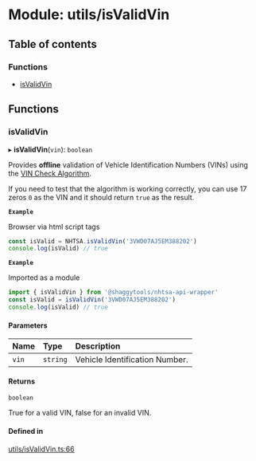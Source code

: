 # Module: utils/isValidVin

## Table of contents

### Functions

- [isValidVin](utils_isValidVin.md#isvalidvin)

## Functions

### isValidVin

▸ **isValidVin**(`vin`): `boolean`

Provides **offline** validation of Vehicle Identification Numbers (VINs) using the
[VIN Check Algorithm](https://en.wikibooks.org/wiki/Vehicle_Identification_Numbers_(VIN_codes)/Check_digit).

If you need to test that the algorithm is working correctly, you can use 17 zeros `0` as
the VIN and it should return `true` as the result.

**`Example`**

Browser via html script tags
```ts
const isValid = NHTSA.isValidVin('3VWD07AJ5EM388202')
console.log(isValid) // true
```

**`Example`**

Imported as a module
```ts
import { isValidVin } from '@shaggytools/nhtsa-api-wrapper'
const isValid = isValidVin('3VWD07AJ5EM388202')
console.log(isValid) // true
```

#### Parameters

| Name | Type | Description |
| :------ | :------ | :------ |
| `vin` | `string` | Vehicle Identification Number. |

#### Returns

`boolean`

True for a valid VIN, false for an invalid VIN.

#### Defined in

[utils/isValidVin.ts:66](https://github.com/ShaggyTech/nhtsa-api-wrapper/blob/8c71dfe/packages/lib/src/utils/isValidVin.ts#L66)
